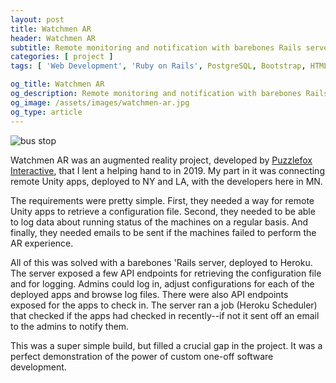 ```yaml
---
layout: post
title: Watchmen AR
header: Watchmen AR
subtitle: Remote monitoring and notification with barebones Rails server
categories: [ project ]
tags: [ 'Web Development', 'Ruby on Rails', PostgreSQL, Bootstrap, HTML, CSS, Heroku ]

og_title: Watchmen AR
og_description: Remote monitoring and notification with barebones Rails server
og_image: /assets/images/watchmen-ar.jpg
og_type: article
---
```


![bus stop]({{site.url}}/assets/images/watchmen-ar.jpg)

Watchmen AR was an augmented reality project, developed by [Puzzlefox Interactive](http://puzzlefox.co/), that I lent a helping hand to in 2019. My part in it was connecting remote Unity apps, deployed to NY and LA, with the developers here in MN.

The requirements were pretty simple. First, they needed a way for remote Unity apps to retrieve a configuration file. Second, they needed to be able to log data about running status of the machines on a regular basis. And finally, they needed emails to be sent if the machines failed to perform the AR experience.

All of this was solved with a barebones 'Rails server, deployed to Heroku. The server exposed a few API endpoints for retrieving the configuration file and for logging. Admins could log in, adjust configurations for each of the deployed apps and browse log files. There were also API endpoints exposed for the apps to check in. The server ran a job (Heroku Scheduler) that checked if the apps had checked in recently--if not it sent off an email to the admins to notify them.

This was a super simple build, but filled a crucial gap in the project. It was a perfect demonstration of the power of custom one-off software development.


